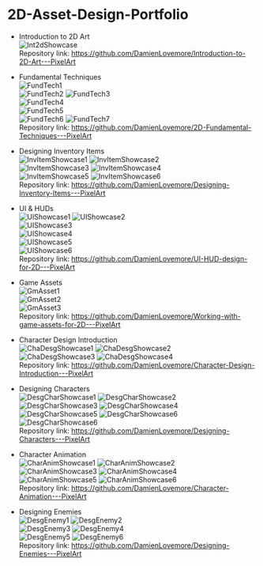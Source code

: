 <!-- PORTFOLIO TITLE -->
# 2D-Asset-Design-Portfolio

<!-- PORTFOLIO WORKS -->
- Introduction to 2D Art <br>
![Int2dShowcase](./Images/Introduction%20to%202D%20Art/WalkieMan%20-%20Sprite.png)<br>
Repository link: https://github.com/DamienLovemore/Introduction-to-2D-Art---PixelArt

- Fundamental Techniques <br>
![FundTech1](./Images/Fundamental%20Techniques/Cylinder%20Sprite%20(combining%20circles).png)<br>
![FundTech2](./Images/Fundamental%20Techniques/Blue%20Circle.png)
![FundTech3](./Images/Fundamental%20Techniques/Chair.png)<br>
![FundTech4](./Images/Fundamental%20Techniques/Horizon%20-%20Dithered.png)<br>
![FundTech5](./Images/Fundamental%20Techniques/Sword2.png)<br>
![FundTech6](./Images/Fundamental%20Techniques/TV-Guy.png)
![FundTech7](./Images/Fundamental%20Techniques/Robot.png)<br>
Repository link: https://github.com/DamienLovemore/2D-Fundamental-Techniques---PixelArt

- Designing Inventory Items <br>
![InvItemShowcase1](./Images/Inventory%20Items/Inventory%20Items1.png)
![InvItemShowcase2](./Images/Inventory%20Items/Inventory%20Items2.png)<br>
![InvItemShowcase3](./Images/Inventory%20Items/Gold%20rock.png)
![InvItemShowcase4](./Images/Inventory%20Items/Twig.png)<br>
![InvItemShowcase5](./Images/Inventory%20Items/Fairy%20Sword.png)
![InvItemShowcase6](./Images/Inventory%20Items/Gold%20Armor2.png)<br>
Repository link: https://github.com/DamienLovemore/Designing-Inventory-Items---PixelArt

- UI & HUDs <br>
![UIShowcase1](./Images/UI%20%26%20HUDs/Icons1.png)
![UIShowcase2](./Images/UI%20%26%20HUDs/Icons3.png)<br>
![UIShowcase3](./Images/UI%20%26%20HUDs/Custom%20Font.png)<br>
![UIShowcase4](./Images/UI%20%26%20HUDs/HealthBars2.png)<br>
![UIShowcase5](./Images/UI%20%26%20HUDs/Play%20buttons1.png)<br>
![UIShowcase6](./Images/UI%20%26%20HUDs/Game%20HUD1.png)<br>
Repository link: https://github.com/DamienLovemore/UI-HUD-design-for-2D---PixelArt

- Game Assets <br>
![GmAsset1](./Images/Working%20with%20game%20assets/Slime.png)<br>
![GmAsset2](./Images/Working%20with%20game%20assets/Stick%20Man.gif)<br>
![GmAsset3](./Images/Working%20with%20game%20assets/Day%20-%20Room.png)<br>
Repository link: https://github.com/DamienLovemore/Working-with-game-assets-for-2D---PixelArt

- Character Design Introduction <br>
![ChaDesgShowcase1](./Images/Character%20Design%20Introduction/OutlineChar.png)
![ChaDesgShowcase2](./Images/Character%20Design%20Introduction/Silhouettes%202.png)<br>
![ChaDesgShowcase3](./Images/Character%20Design%20Introduction/Character.png)
![ChaDesgShowcase4](./Images/Character%20Design%20Introduction/Detail%20Character.png)<br>
Repository link: https://github.com/DamienLovemore/Character-Design-Introduction---PixelArt

- Designing Characters <br>
![DesgCharShowcase1](./Images/Designing%20Characters/DetailingChar.png)
![DesgCharShowcase2](./Images/Designing%20Characters/WizardChar2.png)<br>
![DesgCharShowcase3](./Images/Designing%20Characters/KnightChar1.png)
![DesgCharShowcase4](./Images/Designing%20Characters/PlatChar.png)<br>
![DesgCharShowcase5](./Images/Designing%20Characters/PlatFighter.png)
![DesgCharShowcase6](./Images/Designing%20Characters/PlatArcher.png)<br>
![DesgCharShowcase6](./Images/Designing%20Characters/DetaiCharPortrait.png)<br>
Repository link: https://github.com/DamienLovemore/Designing-Characters---PixelArt

- Character Animation <br>
![CharAnimShowcase1](./Images/Character%20Animation/FloatingCrate.gif)
![CharAnimShowcase2](./Images/Character%20Animation/SlidingBox.gif)<br>
![CharAnimShowcase3](./Images/Character%20Animation/IdleAnim.gif)
![CharAnimShowcase4](./Images/Character%20Animation/RunAnim.gif)<br>
![CharAnimShowcase5](./Images/Character%20Animation/AttackAnim.gif)
![CharAnimShowcase6](./Images/Character%20Animation/HitAnim.gif)<br>
Repository link: https://github.com/DamienLovemore/Character-Animation---PixelArt

- Designing Enemies <br>
![DesgEnemy1](./Images/Designing%20Enemies/Mimics.gif)
![DesgEnemy2](./Images/Designing%20Enemies/Slime.gif)<br>
![DesgEnemy3](./Images/Designing%20Enemies/Bats.gif)
![DesgEnemy4](./Images/Designing%20Enemies/Demons.gif)<br>
![DesgEnemy5](./Images/Designing%20Enemies/Forest%20Slime.png)
![DesgEnemy6](./Images/Designing%20Enemies/Goblin.png)<br>
Repository link: https://github.com/DamienLovemore/Designing-Enemies---PixelArt